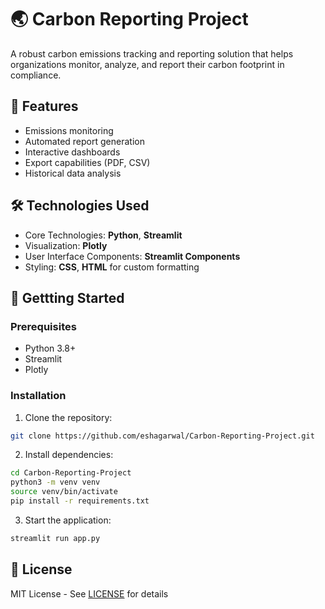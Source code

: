 # 🌏 Carbon Reporting Project

A robust carbon emissions tracking and reporting solution that helps organizations monitor, analyze, and report their carbon footprint in compliance.

## 🚀 Features
- Emissions monitoring
- Automated report generation
- Interactive dashboards
- Export capabilities (PDF, CSV)
- Historical data analysis

## 🛠️ Technologies Used
- Core Technologies: **Python**, **Streamlit**
- Visualization: **Plotly**
- User Interface Components: **Streamlit Components**
- Styling: **CSS**, **HTML** for custom formatting

## 🏁 Gettting Started

### Prerequisites
- Python 3.8+
- Streamlit
- Plotly

### Installation

1. Clone the repository:
```bash
git clone https://github.com/eshagarwal/Carbon-Reporting-Project.git
```

2. Install dependencies:
```bash
cd Carbon-Reporting-Project
python3 -m venv venv
source venv/bin/activate
pip install -r requirements.txt
```

3. Start the application:
```bash
streamlit run app.py
```

## 📄 License
MIT License - See [LICENSE](./LICENSE) for details
